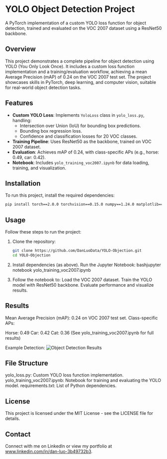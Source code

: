 # YOLO Object Detection Project

A PyTorch implementation of a custom YOLO loss function for object detection, trained and evaluated on the VOC 2007 dataset using a ResNet50 backbone.

## Overview
This project demonstrates a complete pipeline for object detection using YOLO (You Only Look Once). It includes a custom loss function implementation and a training/evaluation workflow, achieving a mean Average Precision (mAP) of 0.24 on the VOC 2007 test set. The project showcases skills in PyTorch, deep learning, and computer vision, suitable for real-world object detection tasks.

## Features
- **Custom YOLO Loss**: Implements `YoloLoss` class in `yolo_loss.py`, handling:
  - Intersection over Union (IoU) for bounding box predictions.
  - Bounding box regression loss.
  - Confidence and classification losses for 20 VOC classes.
- **Training Pipeline**: Uses ResNet50 as the backbone, trained on VOC 2007 dataset.
- **Evaluation**: Achieves mAP of 0.24, with class-specific APs (e.g., horse: 0.49, car: 0.42).
- **Notebook**: Includes `yolo_training_voc2007.ipynb` for data loading, training, and visualization.

## Installation
To run this project, install the required dependencies:
```bash
pip install torch==2.0.0 torchvision==0.15.0 numpy==1.24.0 matplotlib==3.7.0 opencv-python==4.7.0
```

## Usage
Follow these steps to run the project:
1. Clone the repository:
   ```bash
   git clone https://github.com/DanLuoData/YOLO-Objection.git
   cd YOLO-Objection

2. Install dependencies (as above).
   Run the Jupyter Notebook:
   bashjupyter notebook yolo_training_voc2007.ipynb

3. Follow the notebook to:
   Load the VOC 2007 dataset.
   Train the YOLO model with ResNet50 backbone.
   Evaluate performance and visualize results.
## Results
Mean Average Precision (mAP): 0.24 on VOC 2007 test set.
Class-specific APs:

Horse: 0.49
Car: 0.42
Cat: 0.36
(See yolo_training_voc2007.ipynb for full results)


Example Detection:
<img src="results.png" alt="Object Detection Results">

## File Structure

yolo_loss.py: Custom YOLO loss function implementation.
yolo_training_voc2007.ipynb: Notebook for training and evaluating the YOLO model.
requirements.txt: List of Python dependencies.

## License 
This project is licensed under the MIT License - see the LICENSE file for details.

## Contact
Connect with me on LinkedIn or view my portfolio at www.linkedin.com/in/dan-luo-3b49732b3.

